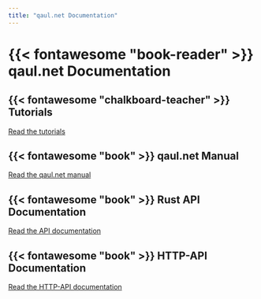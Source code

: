 ```yaml
---
title: "qaul.net Documentation"
---
```

# {{< fontawesome "book-reader" >}} qaul.net Documentation

## {{< fontawesome "chalkboard-teacher" >}} Tutorials

[Read the tutorials](/tutorials)


## {{< fontawesome "book" >}} qaul.net Manual

[Read the qaul.net manual](https://docs.qaul.net/manual)


## {{< fontawesome "book" >}} Rust API Documentation

[Read the API documentation](https://docs.qaul.net/api)


## {{< fontawesome "book" >}} HTTP-API Documentation

[Read the HTTP-API documentation](https://docs.qaul.net/http-api)
